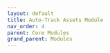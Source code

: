 ```yaml
---
layout: default
title: Auto-Track Assets Module
nav_order: 4
parent: Core Modules
grand_parent: Modules
---
```

